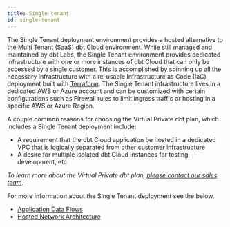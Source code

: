 ```yaml
---
title: Single tenant 
id: single-tenant
---
```


The Single Tenant deployment environment provides a hosted alternative to the Multi Tenant (SaaS) dbt Cloud environment. While still managed and maintained by dbt Labs, the Single Tenant environment provides dedicated infrastructure with one or more instances of dbt Cloud that can only be accessed by a single customer. This is accomplished by spinning up all the necessary infrastructure with a re-usable Infrastructure as Code (IaC) deployment built with [Terraform](https://www.terraform.io/). The Single Tenant infrastructure lives in a dedicated AWS or Azure account and can be customized with certain configurations such as Firewall rules to limit ingress traffic or hosting in a specific AWS or Azure Region.

A couple common reasons for choosing the Virtual Private dbt plan, which includes a Single Tenant deployment include:

- A requirement that the dbt Cloud application be hosted in a dedicated VPC that is logically separated from other customer infrastructure
- A desire for multiple isolated dbt Cloud instances for testing, development, etc

_To learn more about the Virtual Private dbt plan, [please contact our sales team](mailto:sales@getdbt.com)._

For more information about the Single Tenant deployment see the below.

- [Application Data Flows](/docs/deploy/architecture#application-data-flows)
- [Hosted Network Architecture](/docs/deploy/architecture#hosted-network-architecture)
